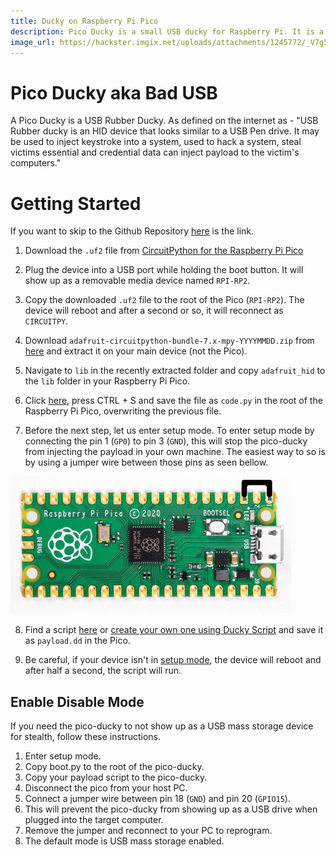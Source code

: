 ```yaml
---
title: Ducky on Raspberry Pi Pico
description: Pico Ducky is a small USB ducky for Raspberry Pi. It is a cheap and easy to use USB ducky which can be used to automate tasks on your system.
image_url: https://hackster.imgix.net/uploads/attachments/1245772/_V7g5cyupUX.blob?auto=compress%2Cformat&w=600&h=450&fit=min 
---
```


# Pico Ducky aka Bad USB

A Pico Ducky is a USB Rubber Ducky. As defined on the internet as -
"USB Rubber ducky is an HID device that looks similar to a USB Pen drive. It may be used to inject keystroke into a system, used to hack a system, steal victims essential and credential data can inject payload to the victim's computers."

# Getting Started

If you want to skip to the Github Repository [here](https://github.com/dbisu/pico-ducky) is the link.

1. Download the `.uf2` file from [CircuitPython for the Raspberry Pi Pico](https://circuitpython.org/board/raspberry_pi_pico/)

2. Plug the device into a USB port while holding the boot button. It will show up as a removable media device named `RPI-RP2`.

3. Copy the downloaded `.uf2` file to the root of the Pico (`RPI-RP2`). The device will reboot and after a second or so, it will reconnect as `CIRCUITPY`.

4. Download `adafruit-circuitpython-bundle-7.x-mpy-YYYYMMDD.zip` from [here](https://github.com/adafruit/Adafruit_CircuitPython_Bundle/releases/latest) and extract it on your main device (not the Pico).

5. Navigate to `lib` in the recently extracted folder and copy `adafruit_hid` to the `lib` folder in your Raspberry Pi Pico.

6. Click [here](https://raw.githubusercontent.com/dbisu/pico-ducky/main/duckyinpython.py), press CTRL + S and save the file as `code.py` in the root of the Raspberry Pi Pico, overwriting the previous file.

7. Before the next step, let us enter setup mode. To enter setup mode by connecting the pin 1 (`GP0`) to pin 3 (`GND`), this will stop the pico-ducky from injecting the payload in your own machine.
The easiest way to so is by using a jumper wire between those pins as seen bellow.


![Setup Mode](https://github.com/dbisu/pico-ducky/blob/main/images/setup-mode.png?raw=true)


8. Find a script [here](https://github.com/hak5darren/USB-Rubber-Ducky/wiki/Payloads) or [create your own one using Ducky Script](https://github.com/hak5darren/USB-Rubber-Ducky/wiki/Duckyscript) and save it as `payload.dd` in the Pico.

9. Be careful, if your device isn't in [setup mode](#setup-mode), the device will reboot and after half a second, the script will run.


## Enable Disable Mode

If you need the pico-ducky to not show up as a USB mass storage device for stealth, follow these instructions.
1. Enter setup mode.
2. Copy boot.py to the root of the pico-ducky.
3. Copy your payload script to the pico-ducky.
4. Disconnect the pico from your host PC.
5. Connect a jumper wire between pin 18 (`GND`) and pin 20 (`GPIO15`).
6. This will prevent the pico-ducky from showing up as a USB drive when plugged into the target computer. 
7. Remove the jumper and reconnect to your PC to reprogram.
8. The default mode is USB mass storage enabled.